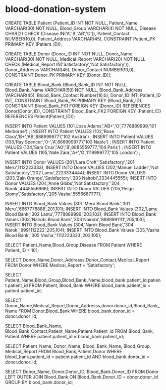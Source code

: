 # blood-donation-system
CREATE TABLE Patient
    (Patient_ID         INT         NOT NULL,
     Patient_Name       VARCHAR(30) NOT NULL,
     Blood_Group        VARCHAR(4)  NOT NULL,
     Disease            CHAR(2)
                CHECK (Disease IN('A','B','AB','O')),
     Patient_Contact    NUMBER(10,0),
     Patient_Address    VARCHAR(45),
CONSTRAINT Patient_PK PRIMARY KEY (Patient_ID));

CREATE TABLE Donor
    (Donor_ID           INT         NOT NULL,
     Donor_Name         VARCHAR(30) NOT NULL,
     Medical_Report     VARCHAR(20) NOT NULL
                CHECK (Medical_Report IN('Satisfactory','Not Satisfactory')),
     Donor_Addresss     VARCHAR(45),
     Donor_Contact      NUMBER(10,0),
CONSTRAINT Donor_PK PRIMARY KEY (Donor_ID));

CREATE TABLE Blood_Bank
    (Blood_Bank_ID      INT             NOT NULL,
     Blood_Bank_Name    VARCHAR(50)     NOT NULL,
     Blood_Bank_Address VARCHAR(45),
     Blood_Bank_Contact Number(10,0),
     Donor_ID           INT,
     Patient_ID         INT,
CONSTRAINT Blood_Bank_PK PRIMARY KEY (Blood_Bank_ID),
CONSTRAINT Blood_Bank_FK1 FOREIGN KEY (Donor_ID)  REFERENCES Donor(Donor_ID),
CONSTRAINT Blood_Bank_FK2 FOREIGN KEY (Patient_ID) REFERENCES Patient(Patient_ID));

INSERT INTO Patient VALUES (101,'Jose Adams','AB+','O',7778889999,'101 Melborne') ;
INSERT INTO Patient VALUES (102,'Rose Clara','B+','AB',8889999777,'102 Austria') ;
INSERT INTO Patient VALUES (103,'Ray Spencer','0-','A',6669999777,'103 Naple') ;
INSERT INTO Patient VALUES (104,'Sara Crux','AO','B',8885559777,'104 Paris') ;
INSERT INTO Patient VALUES (105,'Nate Zara','A+','O',1119999777,'105 London') ;


INSERT INTO Donor VALUES (201,'Lara Croft','Satisfactory','201 Meru',1112223333);
INSERT INTO Donor VALUES (202,'Manuel Ladder','Not Satisfactory','202 Lamu',2223334444);
INSERT INTO Donor VALUES (203,'Zain Orange','Satisfactory','203 Nairobi',3334445555);
INSERT INTO Donor VALUES (204,'Anne Gibbs','Not Satisfactory','204 Narok',4445556666);
INSERT INTO Donor VALUES (205,'Reign Stomy','Satisfactory','205 Vasha',5556667777);

INSERT INTO Blood_Bank Values (301,'Meru Blood Bank','301 Meru','6667778888',201,101);
INSERT INTO Blood_Bank Values (302,'Lamu Blood Bank','302 Lamu','7778889999',203,102);
INSERT INTO Blood_Bank Values (303,'Nairobi Blood Bank','303 Nairobi','8889991111',205,103);
INSERT INTO Blood_Bank Values (304,'Narok Blood Bank','304 Narok','9991112222',205,104);
INSERT INTO Blood_Bank Values (305,'Vasha Blood Bank','305 Vasha','1112223333',203,105);

SELECT Patient_Name,Blood_Group,Disease
FROM Patient
WHERE Patient_ID = 101;


SELECT Donor_Name,Donor_Addresss,Donor_Contact,Medical_Report
FROM Donor
WHERE Medical_Report = 'Satisfactory';


SELECT Patient_Name,Blood_Group,Blood_Bank_Name,blood_bank.patient_id,patient.patient_id
FROM Patient, Blood_Bank
WHERE blood_bank.patient_id = patient.patient_id;


SELECT Donor_Name,Medical_Report,Donor_Addresss,donor.donor_id,Blood_Bank_Name
FROM Donor,Blood_Bank
WHERE blood_bank.donor_id = donor.donor_id;


SELECT Blood_Bank_Name, Blood_Bank_Contact,Patient_Name,Patient.Patient_id
FROM Blood_Bank, Patient
WHERE patient.patient_id = blood_bank.patient_id;


SELECT Patient_Name, Donor_Name, Blood_Bank_Name, Blood_Group, Medical_Report
FROM Blood_Bank,Patient,Donor
WHERE blood_bank.patient_id = patient.patient_id AND blood_bank.donor_id = donor.donor_id;


SELECT Donor_Name, Donor.Donor_ID, Blood_Bank.Donor_ID
FROM Donor LEFT OUTER JOIN  Blood_Bank
ON Blood_Bank.Donor_ID = donor.donor_id
GROUP BY blood_bank.donor_id;
